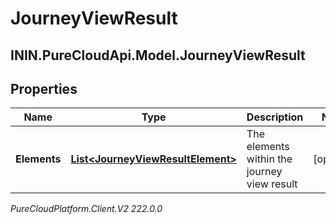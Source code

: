 # JourneyViewResult

## ININ.PureCloudApi.Model.JourneyViewResult

## Properties

|Name | Type | Description | Notes|
|------------ | ------------- | ------------- | -------------|
| **Elements** | [**List&lt;JourneyViewResultElement&gt;**](JourneyViewResultElement) | The elements within the journey view result | [optional] |



_PureCloudPlatform.Client.V2 222.0.0_
